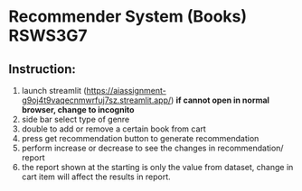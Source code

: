 # Recommender System (Books) RSWS3G7

## Instruction:
1. launch streamlit (https://aiassignment-g9oj4t9vaqecnmwrfuj7sz.streamlit.app/) **if cannot open in normal browser, change to incognito**
2. side bar select type of genre
3. double to add or remove a certain book from cart
4. press get recommendation button to generate recommendation
5. perform increase or decrease to see the changes in recommendation/ report
6. the report shown at the starting is only the value from dataset, change in cart item will affect the results in report.
